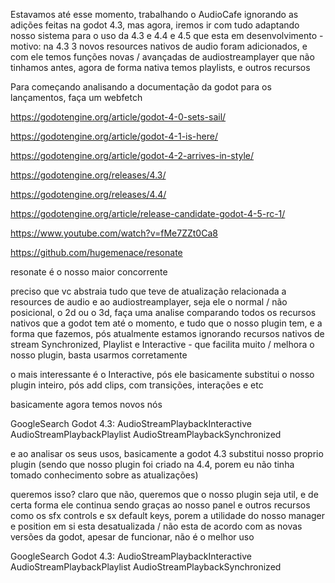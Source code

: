 Estavamos até esse momento, trabalhando o AudioCafe ignorando as adições feitas na godot 4.3, mas agora, iremos ir com tudo adaptando nosso sistema para o uso da 4.3 e 4.4 e 4.5 que esta em desenvolvimento - motivo: na 4.3 3 novos resources nativos de audio foram adicionados, e com ele temos funções novas / avançadas de audiostreamplayer que não tinhamos antes, agora de forma nativa temos playlists, e outros recursos

Para começando analisando a documentação da godot para os lançamentos, faça um webfetch

https://godotengine.org/article/godot-4-0-sets-sail/

https://godotengine.org/article/godot-4-1-is-here/

https://godotengine.org/article/godot-4-2-arrives-in-style/

https://godotengine.org/releases/4.3/

https://godotengine.org/releases/4.4/

https://godotengine.org/article/release-candidate-godot-4-5-rc-1/

https://www.youtube.com/watch?v=fMe7ZZt0Ca8

https://github.com/hugemenace/resonate

resonate é o nosso maior concorrente

preciso que vc abstraia tudo que teve de atualização relacionada a resources de audio e ao audiostreamplayer, seja ele o normal / não posicional, o 2d ou o 3d, faça uma analise comparando todos os recursos nativos que a godot tem até o momento, e tudo que o nosso plugin tem, e a forma que fazemos, pós atualmente estamos ignorando recursos nativos de stream Synchronized, Playlist e Interactive - que facilita muito / melhora o nosso plugin, basta usarmos corretamente

o mais interessante é o Interactive, pós ele basicamente substitui o nosso plugin inteiro, pós add clips, com transições, interações e etc

basicamente agora temos novos nós

GoogleSearch Godot 4.3:
AudioStreamPlaybackInteractive
AudioStreamPlaybackPlaylist
AudioStreamPlaybackSynchronized

e ao analisar os seus usos, basicamente a godot 4.3 substitui nosso proprio plugin (sendo que nosso plugin foi criado na 4.4, porem eu não tinha tomado conhecimento sobre as atualizações)

queremos isso? claro que não, queremos que o nosso plugin seja util, e de certa forma ele continua sendo graças ao nosso panel e outros recursos como os sfx controls e sx default keys, porem a utilidade do nosso manager e position em si esta desatualizada / não esta de acordo com as novas versões da godot, apesar de funcionar, não é o melhor uso

GoogleSearch Godot 4.3:
AudioStreamPlaybackInteractive
AudioStreamPlaybackPlaylist
AudioStreamPlaybackSynchronized 